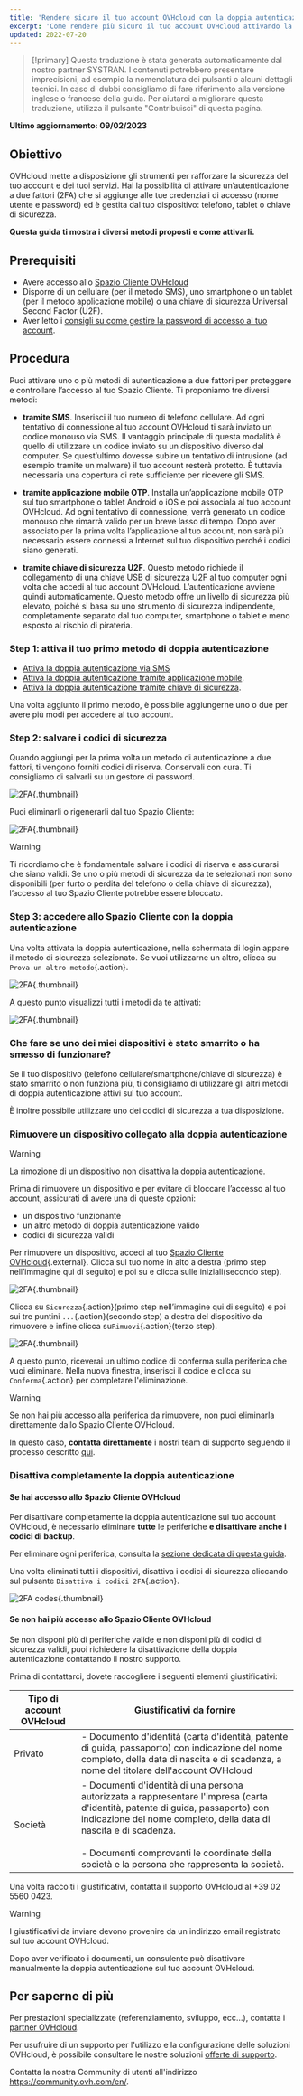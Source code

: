 ```yaml
---
title: 'Rendere sicuro il tuo account OVHcloud con la doppia autenticazione'
excerpt: 'Come rendere più sicuro il tuo account OVHcloud attivando la doppia autenticazione'
updated: 2022-07-20
---
```


> [!primary]
> Questa traduzione è stata generata automaticamente dal nostro partner SYSTRAN. I contenuti potrebbero presentare imprecisioni, ad esempio la nomenclatura dei pulsanti o alcuni dettagli tecnici. In caso di dubbi consigliamo di fare riferimento alla versione inglese o francese della guida. Per aiutarci a migliorare questa traduzione, utilizza il pulsante "Contribuisci" di questa pagina.
>

**Ultimo aggiornamento: 09/02/2023**

## Obiettivo

OVHcloud mette a disposizione gli strumenti per rafforzare la sicurezza del tuo account e dei tuoi servizi.
Hai la possibilità di attivare un’autenticazione a due fattori (2FA) che si aggiunge alle tue credenziali di accesso (nome utente e password) ed è gestita dal tuo dispositivo: telefono, tablet o chiave di sicurezza. 

**Questa guida ti mostra i diversi metodi proposti e come attivarli.**

## Prerequisiti

- Avere accesso allo [Spazio Cliente OVHcloud](https://www.ovh.com/auth/?action=gotomanager&from=https://www.ovh.it/&ovhSubsidiary=it)
- Disporre di un cellulare (per il metodo SMS), uno smartphone o un tablet (per il metodo applicazione mobile) o una chiave di sicurezza Universal Second Factor (U2F).
- Aver letto i [consigli su come gestire la password di accesso al tuo account](/pages/account_and_service_management/account_information/manage-ovh-password).

## Procedura

Puoi attivare uno o più metodi di autenticazione a due fattori per proteggere e controllare l’accesso al tuo Spazio Cliente. 
Ti proponiamo tre diversi metodi:

- **tramite SMS**. Inserisci il tuo numero di telefono cellulare. Ad ogni tentativo di connessione al tuo account OVHcloud ti sarà inviato un codice monouso via SMS. Il vantaggio principale di questa modalità è quello di utilizzare un codice inviato su un dispositivo diverso dal computer. Se quest’ultimo dovesse subire un tentativo di intrusione (ad esempio tramite un malware) il tuo account resterà protetto. È tuttavia necessaria una copertura di rete sufficiente per ricevere gli SMS.

- **tramite applicazione mobile OTP**. Installa un’applicazione mobile OTP sul tuo smartphone o tablet Android o iOS e poi associala al tuo account OVHcloud. Ad ogni tentativo di connessione, verrà generato un codice monouso che rimarrà valido per un breve lasso di tempo.
Dopo aver associato per la prima volta l’applicazione al tuo account, non sarà più necessario essere connessi a Internet sul tuo dispositivo perché i codici siano generati.

- **tramite chiave di sicurezza U2F**. Questo metodo richiede il collegamento di una chiave USB di sicurezza U2F al tuo computer ogni volta che accedi al tuo account OVHcloud. L’autenticazione avviene quindi automaticamente. Questo metodo offre un livello di sicurezza più elevato, poiché si basa su uno strumento di sicurezza indipendente, completamente separato dal tuo computer, smartphone o tablet e meno esposto al rischio di pirateria.

### Step 1: attiva il tuo primo metodo di doppia autenticazione

- [Attiva la doppia autenticazione via SMS](/pages/account_and_service_management/account_information/enable-2fa-with-sms)
- [Attiva la doppia autenticazione tramite applicazione mobile](/pages/account_and_service_management/account_information/enable-2fa-with-mobile-app).
- [Attiva la doppia autenticazione tramite chiave di sicurezza](/pages/account_and_service_management/account_information/enable-2fa-with-security-key).

Una volta aggiunto il primo metodo, è possibile aggiungerne uno o due per avere più modi per accedere al tuo account.

### Step 2: salvare i codici di sicurezza

Quando aggiungi per la prima volta un metodo di autenticazione a due fattori, ti vengono forniti codici di riserva.  Conservali con cura. Ti consigliamo di salvarli su un gestore di password.

![2FA](images/2facodes.png){.thumbnail}

Puoi eliminarli o rigenerarli dal tuo Spazio Cliente: 

![2FA](images/2facodesaction.png){.thumbnail}

> [!warning]
>
> Ti ricordiamo che è fondamentale salvare i codici di riserva e assicurarsi che siano validi. Se uno o più metodi di sicurezza da te selezionati non sono disponibili (per furto o perdita del telefono o della chiave di sicurezza), l’accesso al tuo Spazio Cliente potrebbe essere bloccato.
> 

### Step 3: accedere allo Spazio Cliente con la doppia autenticazione

Una volta attivata la doppia autenticazione, nella schermata di login appare il metodo di sicurezza selezionato. Se vuoi utilizzarne un altro, clicca su `Prova un altro metodo`{.action}.

![2FA](images/2fasmsloginedit.png){.thumbnail}

A questo punto visualizzi tutti i metodi da te attivati:

![2FA](images/2faloginchoice.png){.thumbnail}

### Che fare se uno dei miei dispositivi è stato smarrito o ha smesso di funzionare?

Se il tuo dispositivo (telefono cellulare/smartphone/chiave di sicurezza) è stato smarrito o non funziona più, ti consigliamo di utilizzare gli altri metodi di doppia autenticazione attivi sul tuo account.

È inoltre possibile utilizzare uno dei codici di sicurezza a tua disposizione. 

### Rimuovere un dispositivo collegato alla doppia autenticazione <a name="delete-device"></a>

> [!warning]
>
> La rimozione di un dispositivo non disattiva la doppia autenticazione. 
> 
> Prima di rimuovere un dispositivo e per evitare di bloccare l’accesso al tuo account, assicurati di avere una di queste opzioni:
> 
> - un dispositivo funzionante
> - un altro metodo di doppia autenticazione valido 
> - codici di sicurezza validi
> 

Per rimuovere un dispositivo, accedi al tuo [Spazio Cliente OVHcloud](https://www.ovh.com/auth/?action=gotomanager&from=https://www.ovh.it/&ovhSubsidiary=it){.external}. Clicca sul tuo nome in alto a destra (primo step nell’immagine qui di seguito) e poi su e clicca sulle iniziali(secondo step). 

![2FA](images/hub2FAb.png){.thumbnail}

Clicca su `Sicurezza`{.action}(primo step nell’immagine qui di seguito) e poi sui tre puntini `...`{.action}(secondo step) a destra del dispositivo da rimuovere e infine clicca su`Rimuovi`{.action}(terzo step).

![2FA](images/hub2FAc.png){.thumbnail}

A questo punto, riceverai un ultimo codice di conferma sulla periferica che vuoi eliminare. Nella nuova finestra, inserisci il codice e clicca su `Conferma`{.action} per completare l'eliminazione.

> [!warning]
>
> Se non hai più accesso alla periferica da rimuovere, non puoi eliminarla direttamente dallo Spazio Cliente OVHcloud.
>
> In questo caso, **contatta direttamente** i nostri team di supporto seguendo il processo descritto [qui](#2FA-deletion).
>

### Disattiva completamente la doppia autenticazione <a name="disable-2fa"></a>

#### Se hai accesso allo Spazio Cliente OVHcloud

Per disattivare completamente la doppia autenticazione sul tuo account OVHcloud, è necessario eliminare **tutte** le periferiche **e disattivare anche i codici di backup**.

Per eliminare ogni periferica, consulta la [sezione dedicata di questa guida](#delete-device).

Una volta eliminati tutti i dispositivi, disattiva i codici di sicurezza cliccando sul pulsante `Disattiva i codici 2FA`{.action}.

![2FA codes](images/disabling-codes.png){.thumbnail}

#### Se non hai più accesso allo Spazio Cliente OVHcloud <a name="2FA-deletion"></a>

Se non disponi più di periferiche valide e non disponi più di codici di sicurezza validi, puoi richiedere la disattivazione della doppia autenticazione contattando il nostro supporto.

Prima di contattarci, dovete raccogliere i seguenti elementi giustificativi:

|Tipo di account OVHcloud|Giustificativi da fornire|
|---|---|
|Privato|- Documento d'identità (carta d'identità, patente di guida, passaporto) con indicazione del nome completo, della data di nascita e di scadenza, a nome del titolare dell'account OVHcloud|
|Società|- Documenti d'identità di una persona autorizzata a rappresentare l'impresa (carta d'identità, patente di guida, passaporto) con indicazione del nome completo, della data di nascita e di scadenza.<br><br>- Documenti comprovanti le coordinate della società e la persona che rappresenta la società.|

Una volta raccolti i giustificativi, contatta il supporto OVHcloud al +39 02 5560 0423. 

> [!warning]
> I giustificativi da inviare devono provenire da un indirizzo email registrato sul tuo account OVHcloud.

Dopo aver verificato i documenti, un consulente può disattivare manualmente la doppia autenticazione sul tuo account OVHcloud.

## Per saperne di più

Per prestazioni specializzate (referenziamento, sviluppo, ecc...), contatta i [partner OVHcloud](https://partner.ovhcloud.com/it/directory/).

Per usufruire di un supporto per l'utilizzo e la configurazione delle soluzioni OVHcloud, è possibile consultare le nostre soluzioni [offerte di supporto](https://www.ovhcloud.com/it/support-levels/).

Contatta la nostra Community di utenti all'indirizzo <https://community.ovh.com/en/>.